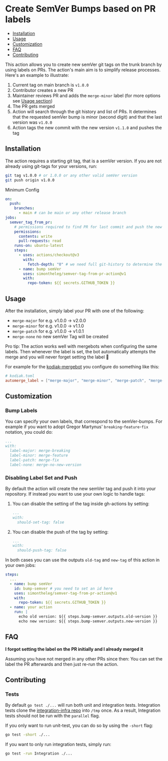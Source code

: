 # Create SemVer Bumps based on PR labels

- [Installation](#installation)
- [Usage](#usage)
- [Customization](#customization)
- [FAQ](#FAQ)
- [Contributing](#contributing)

This action allows you to create new semVer git tags on the trunk branch by using labels on PRs.
The action's main aim is to simplify release processes. Here's an example to illustrate:

1. Current tag on main branch is `v1.0.0`
2. Contributor creates a new PR
3. Maintainer reviews PR and adds the `merge-minor` label (for more options see [Usage section](##Usage))
4. The PR gets merged
5. Action will search through the git history and list of PRs. It determines that the requested semVer bump is minor (second digit) and that the last version was `v1.0.0`
6. Action tags the new commit with the new version `v1.1.0` and pushes the tag

## Installation

The action requires a starting git tag, that is a semVer version. If you are not already using git-tags for your versions, run:

```sh
git tag v1.0.0 # or 1.0.0 or any other valid semVer version
git push origin v1.0.0
```

Minimum Config

```yaml
on:
  push:
    branches:
      - main # can be main or any other release branch
jobs:
  semver_tag_from_pr:
    # permissions required to find PR for last commit and push the new tag
    permissions:
      contents: write
      pull-requests: read
    runs-on: ubuntu-latest
    steps:
      - uses: actions/checkout@v3
        with:
          fetch-depth: "0" # we need full git-history to determine the last semVer tag
      - name: bump semVer
        uses: simontheleg/semver-tag-from-pr-action@v1
        with:
          repo-token: ${{ secrets.GITHUB_TOKEN }}
```

## Usage

After the installation, simply label your PR with one of the following:

* `merge-major` for e.g. v1.0.0 -> v2.0.0
* `merge-minor` for e.g. v1.0.0 -> v1.1.0
* `merge-patch` for e.g. v1.0.0 -> v1.0.1
* `merge-none` no new semVer Tag will be created

Pro tip: The action works well with mergebots when configuring the same labels. Then whenever the label is set, the bot automatically attempts the merge and you will never forget setting the label 🙌

For example for the [kodiak-mergebot](https://kodiakhq.com/) you configure do something like this:

```toml
# kodiak.toml
automerge_label = ["merge-major", "merge-minor", "merge-patch", "merge-none"]
```

## Customization

### Bump Labels

You can specify your own labels, that correspond to the semVer-bumps. For example if you want to adopt Gregor Martynus' `breaking`-`feature`-`fix` notation, you could do:

```yaml
...
with:
  label-major: merge-breaking
  label-minor: merge-feature
  label-patch: merge-fix
  label-none: merge-no-new-version
```

### Disabling Label Set and Push

By default the action will create the new semVer tag and push it into your repository. If instead you want to use your own logic to handle tags:

1. You can disable the setting of the tag inside gh-actions by setting:

    ```yaml
    ...
    with:
      should-set-tag: false
    ```

2. You can disable the push of the tag by setting:

    ```yaml
    ...
    with:
      should-push-tag: false
    ```

In both cases you can use the outputs `old-tag` and `new-tag` of this action in your own jobs:

```yaml
steps:
  ...
  - name: bump semVer
    id: bump-semver # you need to set an id here
    uses: simontheleg/semver-tag-from-pr-action@v1
    with:
      repo-token: ${{ secrets.GITHUB_TOKEN }}
  - name: your action
    run: |
      echo old version: ${{ steps.bump-semver.outputs.old-version }}
      echo new version: ${{ steps.bump-semver.outputs.new-version }}
```

## FAQ

**I forgot setting the label on the PR initially and I already merged it**

Assuming you have not merged in any other PRs since then: You can set the label the PR afterwards and then just re-run the action.

## Contributing

### Tests

By default `go test ./...` will run both unit and integration tests. Integration tests clone the [integration-infra repo](https://github.com/SimonTheLeg/semver-tag-from-pr-integration-infra) into `/tmp` once.
As a result, Integration tests should not be run with the `parallel` flag. 

If you only want to run unit-test, you can do so by using the `-short` flag:

```sh
go test -short ./...
```

If you want to only run integration tests, simply run:

```sh
go test -run Integration ./...
```
